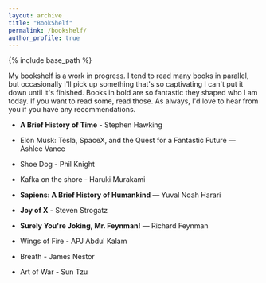 ```yaml
---
layout: archive
title: "BookShelf"
permalink: /bookshelf/
author_profile: true
---
```


{% include base_path %}

My bookshelf is a work in progress. I tend to read many books in parallel, but occasionally I'll pick up something that's so captivating I can't put it down until it's finished. Books in bold are so fantastic they shaped who I am today. If you want to read some, read those. As always, I'd love to hear from you if you have any recommendations.

 * **A Brief History of Time** - Stephen Hawking

 * Elon Musk: Tesla, SpaceX, and the Quest for a Fantastic Future — Ashlee Vance

 * Shoe Dog - Phil Knight

 * Kafka on the shore - Haruki Murakami

 * **Sapiens: A Brief History of Humankind** — Yuval Noah Harari

 * **Joy of X** - Steven Strogatz

 * **Surely You're Joking, Mr. Feynman!** — Richard Feynman

 * Wings of Fire - APJ Abdul Kalam

 * Breath - James Nestor

 * Art of War - Sun Tzu
 
